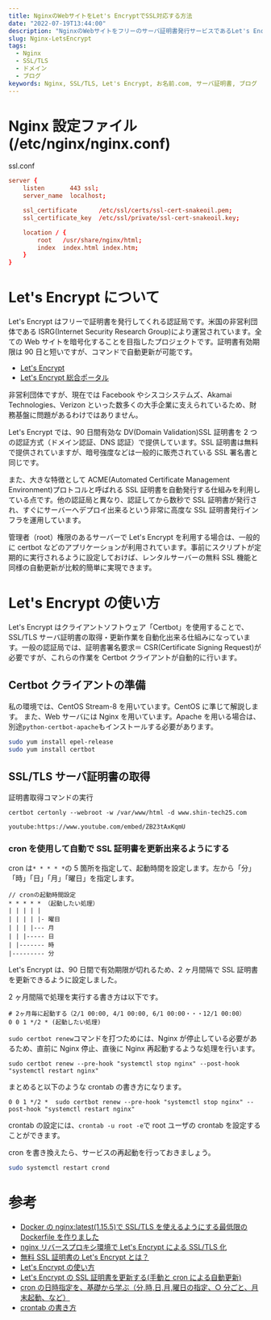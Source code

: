 ```yaml
---
title: NginxのWebサイトをLet's EncryptでSSL対応する方法
date: "2022-07-19T13:44:00"
description: "NginxのWebサイトをフリーのサーバ証明書発行サービスであるLet's Encryptを用いてSSL対応する方法について。ドメイン取得にお名前.comを使う方法についても解説します。"
slug: Nginx-LetsEncrypt
tags:
  - Nginx
  - SSL/TLS
  - ドメイン
  - ブログ
keywords: Nginx, SSL/TLS, Let's Encrypt, お名前.com, サーバ証明書, ブログ
---
```


# Nginx 設定ファイル(/etc/nginx/nginx.conf)

ssl.conf

```conf
server {
    listen       443 ssl;
    server_name  localhost;

    ssl_certificate      /etc/ssl/certs/ssl-cert-snakeoil.pem;
    ssl_certificate_key  /etc/ssl/private/ssl-cert-snakeoil.key;

    location / {
        root   /usr/share/nginx/html;
        index  index.html index.htm;
    }
}
```

# Let's Encrypt について

Let's Encrypt はフリーで証明書を発行してくれる認証局です。米国の非営利団体である ISRG(Internet Security Research Group)により運営されています。全ての Web サイトを暗号化することを目指したプロジェクトです。証明書有効期限は 90 日と短いですが、コマンドで自動更新が可能です。

- [Let's Encrypt](https://letsencrypt.org/ja/)
- [Let's Encrypt 総合ポータル](https://free-ssl.jp/)

非営利団体ですが、現在では Facebook やシスコシステムズ、Akamai Technologies、Verizon といった数多くの大手企業に支えられているため、財務基盤に問題があるわけではありません。

Let's Encrypt では、90 日間有効な DV(Domain Validation)SSL 証明書を 2 つの認証方式（ドメイン認証、DNS 認証）で提供しています。SSL 証明書は無料で提供されていますが、暗号強度などは一般的に販売されている SSL 署名書と同じです。

また、大きな特徴として ACME(Automated Certificate Management Environment)プロトコルと呼ばれる SSL 証明書を自動発行する仕組みを利用している点です。他の認証局と異なり、認証してから数秒で SSL 証明書が発行され、すぐにサーバーへデプロイ出来るという非常に高度な SSL 証明書発行インフラを運用しています。

管理者（root）権限のあるサーバーで Let's Encrypt を利用する場合は、一般的に certbot などのアプリケーションが利用されています。事前にスクリプトが定期的に実行されるように設定しておけば、レンタルサーバーの無料 SSL 機能と同様の自動更新が比較的簡単に実現できます。

# Let's Encrypt の使い方

Let's Encrypt はクライアントソフトウェア「Certbot」を使用することで、SSL/TLS サーバ証明書の取得・更新作業を自動化出来る仕組みになっています。一般の認証局では、証明書署名要求＝ CSR(Certificate Signing Request)が必要ですが、これらの作業を Certbot クライアントが自動的に行います。

## Certbot クライアントの準備

私の環境では、CentOS Stream-8 を用いています。CentOS に準じて解説します。
また、Web サーバには Nginx を用いています。Apache を用いる場合は、別途`python-certbot-apache`もインストールする必要があります。

```sh
sudo yum install epel-release
sudo yum install certbot
```

## SSL/TLS サーバ証明書の取得

証明書取得コマンドの実行

```
certbot certonly --webroot -w /var/www/html -d www.shin-tech25.com
```

`youtube:https://www.youtube.com/embed/ZB23tAxKqmU`

### cron を使用して自動で SSL 証明書を更新出来るようにする

cron は`* * * * *`の 5 箇所を指定して、起動時間を設定します。左から「分」「時」「日」「月」「曜日」を指定します。

```
// cronの起動時間設定
* * * * * （起動したい処理）
| | | | |
| | | | |- 曜日
| | | |--- 月
| | |----- 日
| |------- 時
|--------- 分
```

Let's Encrypt は、90 日間で有効期限が切れるため、2 ヶ月間隔で SSL 証明書を更新できるように設定しました。

2 ヶ月間隔で処理を実行する書き方は以下です。

```
# 2ヶ月毎に起動する（2/1 00:00, 4/1 00:00, 6/1 00:00・・・12/1 00:00）
0 0 1 */2 * (起動したい処理)
```

`sudo certbot renew`コマンドを打つためには、Nginx が停止している必要があるため、直前に Nginx 停止、直後に Nginx 再起動するような処理を行います。

```
sudo certbot renew --pre-hook "systemctl stop nginx" --post-hook "systemctl restart nginx"
```

まとめると以下のような crontab の書き方になります。

```
0 0 1 */2 *  sudo certbot renew --pre-hook "systemctl stop nginx" --post-hook "systemctl restart nginx"
```

crontab の設定には、`crontab -u root -e`で root ユーザの crontab を設定することができます。

cron を書き換えたら、サービスの再起動を行っておきましょう。

```bash
sudo systemctl restart crond
```

# 参考

- [Docker の nginx:latest(1.15.5)で SSL/TLS を使えるようにする最低限の Dockerfile を作りました](https://oki2a24.com/2018/11/06/enable-ssl-tls-in-docker-nginx/)
- [nginx リバースプロキシ環境で Let's Encrypt による SSL/TLS 化](https://qiita.com/__juiblex__/items/fe599755dc321b7489b8)
- [無料 SSL 証明書の Let's Encrypt とは？](https://ssl.sakura.ad.jp/column/letsencrypt/)
- [Let's Encrypt の使い方](https://free-ssl.jp/usage/)
- [Let's Encrypt の SSL 証明書を更新する(手動と cron による自動更新)](https://it-jog.com/khow/serv/renewletsencrypt)
- [cron の日時指定を、基礎から学ぶ（分,時,日,月,曜日の指定、○ 分ごと、月末起動、など）](https://www.yoheim.net/blog.php?q=20190902)
- [crontab の書き方](https://www.server-memo.net/tips/crontab.html)
